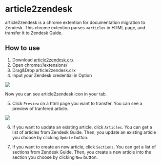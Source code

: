 article2zendesk
====

article2zendesk is a chrome extention for documentation migration to Zendesk.
This chrome extention parses `<article>` in HTML page, and transfer it to Zendesk Guide.

## How to use

1. Download [article2zendesk.crx](https://github.com/toru-takahashi/article2zendesk/releases/download/0.0.1/article2zendesk.crx)
2. Open chrome://extensions/
3. Drag&Drop article2zendesk.crx
4. Input your Zendesk credential in Option

![](https://t.gyazo.com/teams/treasure-data/19fb86d14ca450c37eb9f78079b63c0b.png)

Now you can see article2zendesk icon in your tab.

5. Click `Preview` on a html page you want to transfer. You can see a preview of tranfered article.

![](https://t.gyazo.com/teams/treasure-data/1616bf08ecb5a343dc02c40be24650c4.png)

6. If you want to update an existing article, click `Articles`. You can get a list of articles from Zendesk Guide. Then, you update an existing article you choose by clicking `Update` button.

7. If you want to create an new article, click `Sections`. You can get a list of sections from Zendesk Guide. Then, you create a new article into the section you choose by clicking `New` button.
